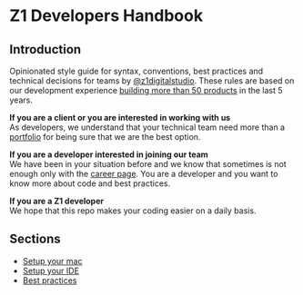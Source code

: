 # Z1 Developers Handbook

## Introduction

Opinionated style guide for syntax, conventions, best practices and technical decisions for teams by [@z1digitalstudio](//twitter.com/z1digitalstudio). These rules are based on our development experience [building more than 50 products](https://z1.digital/work) in the last 5 years.

**If you are a client or you are interested in working with us**  
As developers, we understand that your technical team need more than a [portfolio](https://z1.digital/work) for being sure that we are the best option.

**If you are a developer interested in joining our team**  
We have been in your situation before and we know that sometimes is not enough only with the [career page](https://z1.digital/careers). You are a developer and you want to know more about code and best practices.

**If you are a Z1 developer**   
We hope that this repo makes your coding easier on a daily basis.

## Sections
* [Setup your mac](https://github.com/z1digitalstudio/developers-handbook/blob/master/setup-mac.md)
* [Setup your IDE](https://github.com/z1digitalstudio/developers-handbook/blob/master/setup-ide.md)
* [Best practices](https://github.com/z1digitalstudio/developers-handbook/blob/master/best-practices.md)
